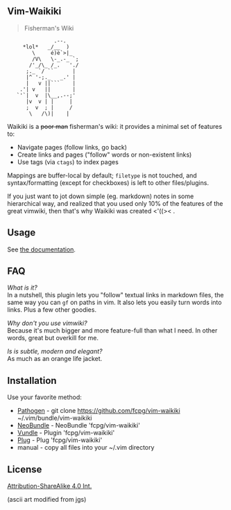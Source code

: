 Vim-Waikiki
------------

> Fisherman's Wiki
```
               .--.
     *lol*   _/__  )
        \     é)è`>|_
        /V\   \-_.-_ `;
       /'_/\_ /_.   './
      ;._ `/ ``      |
      |^ '-;._   _.' |
      |   v ||```    |
    .'| v   ||       |
   `'`|  v  |\__,.--;'
      |v  v | |     |
      ;  v  ; |     /
       \   /\)|    |
```

Waikiki is a <del>poor man</del> fisherman's wiki: it provides
a minimal set of features to:

- Navigate pages (follow links, go back)
- Create links and pages ("follow" words or non-existent links)
- Use tags (via `ctags`) to index pages

Mappings are buffer-local by default; `filetype` is not touched, and
syntax/formatting (except for checkboxes) is left to other files/plugins.

If you just want to jot down simple (eg. markdown) notes in some hierarchical
way, and realized that you used only 10% of the features of the great vimwiki,
then that's why Waikiki was created <'((>< .

Usage
------
See [the documentation](doc/waikiki.txt).

FAQ
----

*What is it?*  
In a nutshell, this plugin lets you "follow" textual links in markdown files,
the same way you can `gf` on paths in vim. It also lets you easily turn words 
into links. Plus a few other goodies.

*Why don't you use vimwiki?*  
Because it's much bigger and more feature-full than what I need. In other words,
great but overkill for me.

*Is is subtle, modern and elegant?*  
As much as an orange life jacket.

Installation
-------------
Use your favorite method:
*  [Pathogen][1] - git clone https://github.com/fcpg/vim-waikiki ~/.vim/bundle/vim-waikiki
*  [NeoBundle][2] - NeoBundle 'fcpg/vim-waikiki'
*  [Vundle][3] - Plugin 'fcpg/vim-waikiki'
*  [Plug][4] - Plug 'fcpg/vim-waikiki'
*  manual - copy all files into your ~/.vim directory

License
--------
[Attribution-ShareAlike 4.0 Int.](https://creativecommons.org/licenses/by-sa/4.0/)

[1]: https://github.com/tpope/vim-pathogen
[2]: https://github.com/Shougo/neobundle.vim
[3]: https://github.com/gmarik/vundle
[4]: https://github.com/junegunn/vim-plug

(ascii art modified from jgs)

